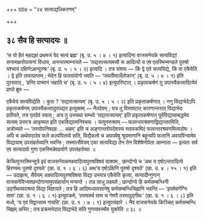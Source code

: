 +++
title = "२४ सत्याद्यधिकरणम्"

+++

## ३८ सैव हि सत्यादयः ॥

‘स यो हैतं महद्यक्षं प्रथमजं वेद सत्यं ब्रह्म’ (बृ. उ. ५ । ४ । १) इत्यादिना वाजसनेयके सत्यविद्यां सनामाक्षरोपासनां विधाय, अनन्तरमाम्नायते — ‘तद्यत्तत्सत्यमसौ स आदित्यो य एष एतस्मिन्मण्डले पुरुषो यश्चायं दक्षिणेऽक्षन्पुरुषः’ (बृ. उ. ५ । ५ । २) इत्यादि । तत्र संशयः — किं द्वे एते सत्यविद्ये, किं वा एकैवेति । द्वे इति तावत्प्राप्तम् ; भेदेन हि फलसंयोगो भवति — ‘जयतीमाल्ँलोकान्’ (बृ. उ. ५ । ४ । १) इति पुरस्तात् , ‘हन्ति पाप्मानं जहाति च’ (बृ. उ. ५ । ५ । ४) इत्युपरिष्टात् । प्रकृताकर्षणं तु उपास्यैकत्वादित्येवं प्राप्ते ब्रूमः —

एकैवेयं सत्यविद्येति । कुतः ? ‘तद्यत्तत्सत्यम्’ (बृ. उ. ५ । ५ । २) इति प्रकृताकर्षणात् । ननु विद्याभेदेऽपि प्रकृताकर्षणम् उपास्यैकत्वादुपपद्यत इत्युक्तम् — नैतदेवम् ; यत्र तु विस्पष्टात् कारणान्तरात् विद्याभेदः प्रतीयते, तत्र एतदेवं स्यात् ; अत्र तु उभयथा सम्भवे ‘तद्यत्तत्सत्यम्’ इति प्रकृताकर्षणात् पूर्वविद्यासम्बद्धमेव सत्यम् उत्तरत्र आकृष्यत इति एकविद्यात्वनिश्चयः । यत्पुनरुक्तम् — फलान्तरश्रवणाद्विद्यान्तरमिति, अत्रोच्यते — ‘तस्योपनिषदहः … अहम्’ इति च अङ्गान्तरोपदेशस्य स्तावकमिदं फलान्तरश्रवणमित्यदोषः । अपि च अर्थवादादेव फले कल्पयितव्ये सति, विद्यैकत्वे च अवयवेषु श्रूयमाणानि बहून्यपि फलानि अवयविन्यामेव विद्यायाम् उपसंहर्तव्यानि भवन्ति ; तस्मात्सैवेयम् एका सत्यविद्या तेन तेन विशेषेणोपेता आम्नाता — इत्यतः सर्व एव सत्यादयो गुणा एकस्मिन्नेवप्रयोगे उपसंहर्तव्याः ॥

केचित्पुनरस्मिन्सूत्रे इदं वाजसनेयकमक्ष्यादित्यपुरुषविषयं वाक्यम् , छान्दोग्ये च ‘अथ य एषोऽन्तरादित्ये हिरण्यमः पुरुषो दृश्यते’ (छा. उ. १ । ६ । ६) अथ‘य एषोऽक्षिणि पुरुषो दृश्यते’ (छा. उ. ४ । १५ । १) इति — उदाहृत्य, सैवेयम् अक्ष्यादित्यपुरुषविषया विद्या उभयत्र एकैवेति कृत्वा, सत्यादीन्गुणान् वाजसनेयिभ्यश्छन्दोगानामुपसंहार्यान् मन्यन्ते । तन्न साधु लक्ष्यते ; छान्दोग्ये हि कर्मसम्बन्धिनी उद्गीथव्यपाश्रया विद्या विज्ञायते ; तत्र हि आदिमध्यावसानेषु कर्मसम्बन्धिचिह्नानि भवन्ति — ‘इयमेवर्गग्निः साम’ (छा. उ. १ । ६ । १) इत्युपक्रमे, ‘तस्यर्क्च साम च गेष्णौ तस्मादुद्गीथः’ (छा. उ. १ । ६ । ८) इति मध्ये, ‘य एवं विद्वान्साम गायति’ (छा. उ. १ । ७ । ९) इत्युपसंहारे । नैवं वाजसनेयके किञ्चित् कर्मसम्बन्धि चिह्नम् अस्ति ; तत्र प्रक्रमभेदात् विद्याभेदे सति गुणव्यवस्थैव युक्तेति ॥ ३८ ॥
